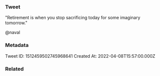 ### Tweet
"Retirement is when you stop sacrificing today for some imaginary tomorrow."

@naval

### Metadata
Tweet ID: 1512459502745968641
Created At: 2022-04-08T15:57:00.000Z

### Related

